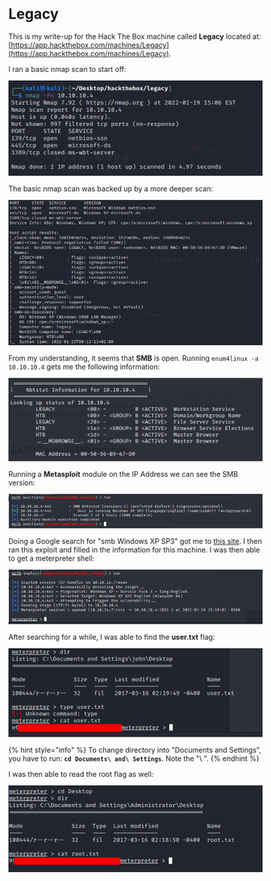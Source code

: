 # Legacy

This is my write-up for the Hack The Box machine called **Legacy** located at: [https://app.hackthebox.com/machines/Legacy](https://app.hackthebox.com/machines/Legacy).

I ran a basic nmap scan to start off:

![](<../../.gitbook/assets/image (353).png>)

The basic nmap scan was backed up by a more deeper scan:

![](<../../.gitbook/assets/image (354).png>)

From my understanding, it seems that **SMB** is open. Running `enum4linux -a 10.10.10.4` gets me the following information:

![](<../../.gitbook/assets/image (361).png>)

Running a **Metasploit** module on the IP Address we can see the SMB version:

![](<../../.gitbook/assets/image (374).png>)

Doing a Google search for "smb Windows XP SP3" got me to [this site](https://www.rapid7.com/db/modules/exploit/windows/smb/ms08\_067\_netapi/). I then ran this exploit and filled in the information for this machine. I was then able to get a meterpreter shell:

![](<../../.gitbook/assets/image (362).png>)

After searching for a while, I was able to find the **user.txt** flag:

![](<../../.gitbook/assets/image (366).png>)

{% hint style="info" %}
To change directory into "Documents and Settings", you have to run: **`cd Documents\ and\ Settings`**. Note the "\ ".
{% endhint %}

I was then able to read the root flag as well:

![](<../../.gitbook/assets/image (339).png>)

